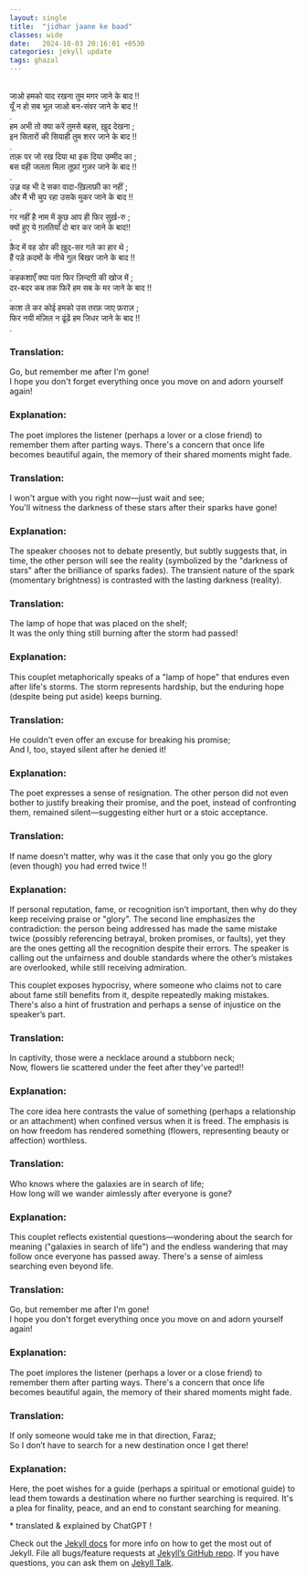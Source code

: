 ```yaml
---
layout: single
title:  "jidhar jaane ke baad"
classes: wide
date:   2024-10-03 20:16:01 +0530
categories: jekyll update
tags: ghazal
---
```


<br>
जाओ हमको याद रखना तुम मगर जाने के बाद !!<br>
यूँ न हो सब भूल जाओ बन-संवर जाने के बाद !!<br>
.<br>
हम अभी तो क्या करें तुमसे बहस, ख़ुद देखना ;<br>
इन सितारों की सियाही तुम शरर जाने के बाद !!<br>
.<br>
ताक़ पर जो रख दिया था इक दिया उम्मीद का ;<br>
बस वही जलता मिला तूफ़ां गुज़र जाने के बाद !!<br>
.<br>
उज़्र वह भी दे सका वादा-ख़िलाफ़ी का नहीं ; <br>
और मैं भी चुप रहा उसके मुकर जाने के बाद !!<br>
.<br>
गर नहीं है नाम में कुछ आप ही फिर सुर्ख़-रु ;<br>
क्यों हुए ये ग़लतियाँ दो बार कर जाने के बाद!!<br>
.<br>
क़ैद में वह डोर की ख़ुद-सर गले का हार थे ;<br>
हैं पड़े क़दमों के नीचे गुल  बिखर जाने के बाद !!<br>
.<br>
कहकशाएँ क्या पता फिर ज़िन्दग़ी की खोज में  ;<br>
दर-बदर कब तक फिरें हम सब के मर जाने के बाद !!<br>
.<br>
काश ले कर कोई हमको उस तरफ़ जाए फ़राज़ ;<br>
फिर नयी मंज़िल न ढूंढें हम जिधर जाने के बाद !!  <br>
.<br>

<h3>
Translation:
</h3>
Go, but remember me after I'm gone! <br>
I hope you don't forget everything once you move on and adorn yourself again!
<h3>
Explanation:
</h3>
The poet implores the listener (perhaps a lover or a close friend) to remember them after parting ways. There's a concern that once life becomes beautiful again, the memory of their shared moments might fade.



<h3>
Translation:
</h3>
I won't argue with you right now—just wait and see; <br>
You'll witness the darkness of these stars after their sparks have gone!
<h3>
Explanation:
</h3>
The speaker chooses not to debate presently, but subtly suggests that, in time, the other person will see the reality (symbolized by the "darkness of stars" after the brilliance of sparks fades). The transient nature of the spark (momentary brightness) is contrasted with the lasting darkness (reality).




<h3>
Translation:
</h3>
The lamp of hope that was placed on the shelf;<br>
It was the only thing still burning after the storm had passed!
<h3>
Explanation:
</h3>
This couplet metaphorically speaks of a "lamp of hope" that endures even after life's storms. The storm represents hardship, but the enduring hope (despite being put aside) keeps burning.




<h3>
Translation:
</h3>
He couldn't even offer an excuse for breaking his promise; <br>
And I, too, stayed silent after he denied it!
<h3>
Explanation:
</h3>
The poet expresses a sense of resignation. The other person did not even bother to justify breaking their promise, and the poet, instead of confronting them, remained silent—suggesting either hurt or a stoic acceptance.




<h3>
Translation:
</h3>
If name doesn't matter, why was it the case that only you go the glory <br>
(even though) you had erred twice !!
<h3>
Explanation:
</h3>
 If personal reputation, fame, or recognition isn’t important, then why do they keep receiving praise or "glory".  The second line emphasizes the contradiction: the person being addressed has made the same mistake twice (possibly referencing betrayal, broken promises, or faults), yet they are the ones getting all the recognition despite their errors. The speaker is calling out the unfairness and double standards where the other’s mistakes are overlooked, while still receiving admiration. <br>

This couplet exposes hypocrisy, where someone who claims not to care about fame still benefits from it, despite repeatedly making mistakes. There's also a hint of frustration and perhaps a sense of injustice on the speaker’s part.




<h3>
Translation:
</h3>
In captivity, those were  a necklace around a stubborn  neck; <br>
Now, flowers lie scattered under the feet after they've parted!!
<h3>
Explanation:
</h3>
The core idea here contrasts the value of something (perhaps a relationship or an attachment) when confined versus when it is freed. The emphasis is on how freedom has rendered something (flowers, representing beauty or affection) worthless.<br>




<h3>
Translation:
</h3>
Who knows where the galaxies are in search of life; <br>
How long will we wander aimlessly after everyone is gone?
<h3>
Explanation:
</h3>
This couplet reflects existential questions—wondering about the search for meaning ("galaxies in search of life") and the endless wandering that may follow once everyone has passed away. There's a sense of aimless searching even beyond life.




<h3>
Translation:
</h3>
Go, but remember me after I'm gone! <br>
I hope you don't forget everything once you move on and adorn yourself again!
<h3>
Explanation:
</h3>
The poet implores the listener (perhaps a lover or a close friend) to remember them after parting ways. There's a concern that once life becomes beautiful again, the memory of their shared moments might fade.




<h3>
Translation:
</h3>
If only someone would take me in that direction, Faraz; <br>
So I don’t have to search for a new destination once I get there!
<h3>
Explanation:
</h3>
Here, the poet wishes for a guide (perhaps a spiritual or emotional guide) to lead them towards a destination where no further searching is required. It's a plea for finality, peace, and an end to constant searching for meaning.


<p>
* translated & explained by ChatGPT !
</p>


Check out the [Jekyll docs][jekyll-docs] for more info on how to get the most out of Jekyll. File all bugs/feature requests at [Jekyll’s GitHub repo][jekyll-gh]. If you have questions, you can ask them on [Jekyll Talk][jekyll-talk].

[jekyll-docs]: https://jekyllrb.com/docs/home
[jekyll-gh]:   https://github.com/jekyll/jekyll
[jekyll-talk]: https://talk.jekyllrb.com/
